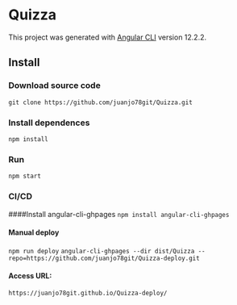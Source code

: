 # Quizza

This project was generated with [Angular CLI](https://github.com/angular/angular-cli) version 12.2.2.

## Install

### Download source code

`git clone https://github.com/juanjo78git/Quizza.git`

### Install dependences
`npm install`

### Run
`npm start`

### CI/CD
####Install angular-cli-ghpages
`npm install angular-cli-ghpages`

#### Manual deploy
`npm run deploy`
`angular-cli-ghpages --dir dist/Quizza --repo=https://github.com/juanjo78git/Quizza-deploy.git`

#### Access URL:
`https://juanjo78git.github.io/Quizza-deploy/`
